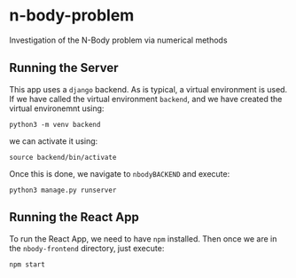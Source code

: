 # n-body-problem
Investigation of the N-Body problem via numerical methods

## Running the Server

This app uses a ```django``` backend. As is typical, a virtual environment is used. 
If we have called the virtual environment ```backend```, and we have created the virtual environemnt using:
```
python3 -m venv backend
```
we can activate it using:
```
source backend/bin/activate
```
Once this is done, we navigate to ```nbodyBACKEND``` and execute:
```
python3 manage.py runserver
```

## Running the React App

To run the React App, we need to have ```npm``` installed. Then once we are in the `nbody-frontend` directory, just execute:
```
npm start
```

